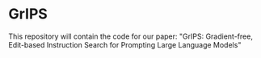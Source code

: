 # GrIPS
This repository will contain the code for our paper: "GrIPS: Gradient-free, Edit-based Instruction Search for Prompting Large Language Models"
